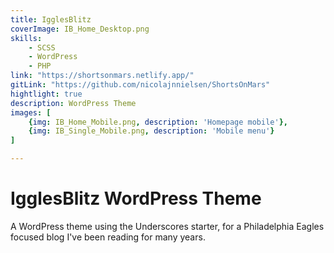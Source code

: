 ```yaml
---
title: IgglesBlitz
coverImage: IB_Home_Desktop.png
skills: 
    - SCSS
    - WordPress
    - PHP
link: "https://shortsonmars.netlify.app/"
gitLink: "https://github.com/nicolajnnielsen/ShortsOnMars"
hightlight: true
description: WordPress Theme
images: [
    {img: IB_Home_Mobile.png, description: 'Homepage mobile'},
    {img: IB_Single_Mobile.png, description: 'Mobile menu'}
]

---
```


# IgglesBlitz WordPress Theme

A WordPress theme using the Underscores starter, for a Philadelphia Eagles focused blog I\'ve been reading for many years.